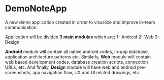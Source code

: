 # DemoNoteApp
A new demo application created in order to visualize and improve in-team communication

Application will be divided **3 main modules** which are;
1-	Android
2-	Web
3-	Design

**Android** module will contain all native android codes, in-app database, application architecture patterns etc.
Similarly, **Web** module will contain web based development codes, database creation scripts, connection URLs, etc.
And finally, **Design** module will have web and android pre-screenshots, app navigation flow, UX and UI related drawings, etc.